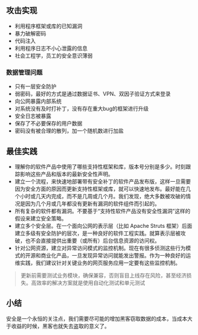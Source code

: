 ## 攻击实现

- 利用程序框架或库的已知漏洞
- 暴力破解密码
- 代码注入
- 利用程序日志不小心泄露的信息
- 社会工程学，员工的安全意识薄弱

### 数据管理问题

- 只有一层安全防护
- 弱密码，最好的方式是通过数据证书、VPN、双因子验证方式来登录
- 向公网暴露内部系统
- 对系统没有及时打补丁，没有存在重大bug的框架进行升级
- 安全日志被暴露
- 保存了不必要保存的用户数据
- 密码没有被合理的散列，加一个随机数进行加盐

## 最佳实践

- 理解你的软件产品中使用了哪些支持性框架和库，版本号分别是多少。时刻跟踪影响这些产品和版本的最新安全性声明。
- 建立一个流程，来快速地部署带有安全补丁的软件产品发布版，这样一旦需要因为安全方面的原因而更新支持性框架或库，就可以快速地发布。最好能在几个小时或几天内完成，而不是几周或几个月。我们发现，绝大多数被攻破的情况是因为几个月或几年都没有更新有漏洞的软件组件而引起的。
- 所有复杂的软件都有漏洞。不要基于“支持性软件产品没有安全性漏洞”这样的假设来建立安全策略。
- 建立多个安全层。在一个面向公网的表示层（比如 Apache Struts 框架）后面建立多级有安全防护的层次，是一种良好的软件工程实践。就算表示层被攻破，也不会直接提供出重要（或所有）后台信息资源的访问权。
- 针对公网资源，建立对异常访问模式的监控机制。现在有很多侦测这些行为模式的开源和商业化产品，一旦发现异常访问就能发出警报。作为一种良好的运维实践，我们建议针对关键业务的网页服务应用一定要有这些监控机制。

> 更新前需要测试业务模块，确保兼容，否则盲目上线存在风险，甚至经济损失。高效率的解决方案就是使用自动化测试和单元测试

## 小结

安全是一个永恒的关注点，我们需要尽可能的增加黑客窃取数据的成本，当成本大于收益的时候，黑客也就失去盗取的意义了。





